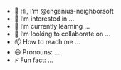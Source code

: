 - 👋 Hi, I’m @engenius-neighborsoft
- 👀 I’m interested in ...
- 🌱 I’m currently learning ...
- 💞️ I’m looking to collaborate on ...
- 📫 How to reach me ...
- 😄 Pronouns: ...
- ⚡ Fun fact: ...

<!---
engenius-neighborsoft/engenius-neighborsoft is a ✨ special ✨ repository because its `README.md` (this file) appears on your GitHub profile.
You can click the Preview link to take a look at your changes.
--->
